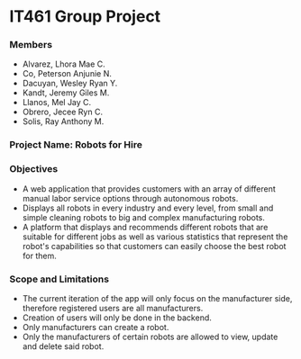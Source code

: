 # IT461 Group Project

### Members
* Alvarez, Lhora Mae C.
* Co, Peterson Anjunie N.  
* Dacuyan, Wesley Ryan Y.  
* Kandt, Jeremy Giles M. 
* Llanos, Mel Jay C.  
* Obrero, Jecee Ryn C.  
* Solis, Ray Anthony M.

### Project Name: Robots for Hire

### Objectives
* A web application that provides customers with an array of different manual labor service options through autonomous robots.
* Displays all robots in every industry and every level, from small and simple cleaning robots to big and complex manufacturing robots. 
* A platform that displays and recommends different robots that are suitable for different jobs as well as various statistics that represent the robot's capabilities so that customers can easily choose the best robot for them.

### Scope and Limitations
* The current iteration of the app will only focus on the manufacturer side, therefore registered users are all manufacturers.
* Creation of users will only be done in the backend.
* Only manufacturers can create a robot.
* Only the manufacturers of certain robots are allowed to view, update and delete said robot.

